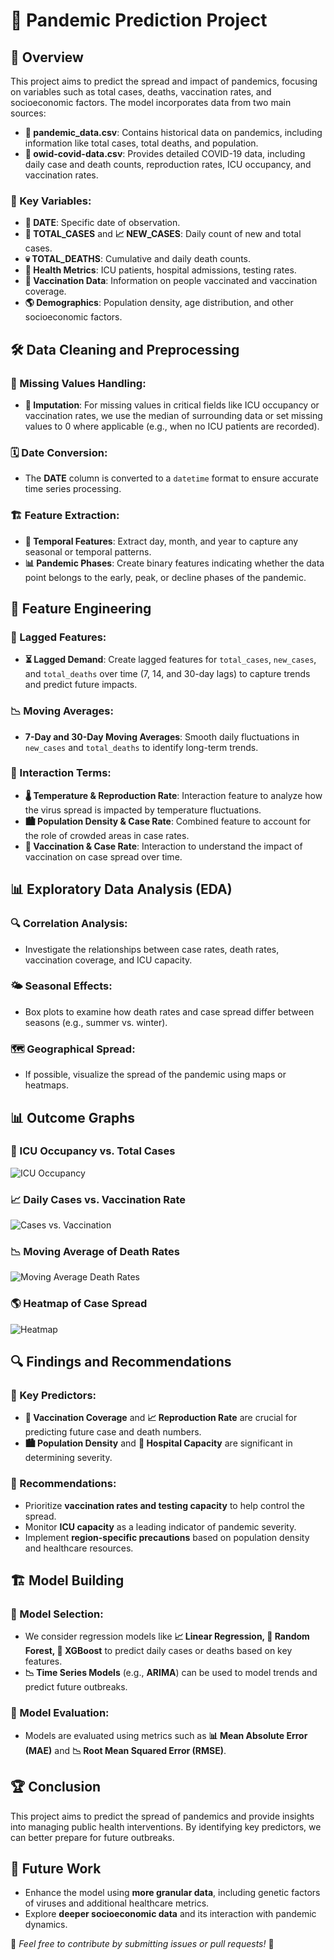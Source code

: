 # 🚀 Pandemic Prediction Project



## 📌 Overview
This project aims to predict the spread and impact of pandemics, focusing on variables such as total cases, deaths, vaccination rates, and socioeconomic factors. The model incorporates data from two main sources:

- **📁 pandemic_data.csv**: Contains historical data on pandemics, including information like total cases, total deaths, and population.
- **📁 owid-covid-data.csv**: Provides detailed COVID-19 data, including daily case and death counts, reproduction rates, ICU occupancy, and vaccination rates.

### 🔑 Key Variables:
- **📅 DATE**: Specific date of observation.
- **🦠 TOTAL_CASES** and **📈 NEW_CASES**: Daily count of new and total cases.
- **💀 TOTAL_DEATHS**: Cumulative and daily death counts.
- **🏥 Health Metrics**: ICU patients, hospital admissions, testing rates.
- **💉 Vaccination Data**: Information on people vaccinated and vaccination coverage.
- **🌎 Demographics**: Population density, age distribution, and other socioeconomic factors.

## 🛠 Data Cleaning and Preprocessing

### 🔄 Missing Values Handling:
- **📌 Imputation**: For missing values in critical fields like ICU occupancy or vaccination rates, we use the median of surrounding data or set missing values to 0 where applicable (e.g., when no ICU patients are recorded).
  
### 🗓 Date Conversion:
- The **DATE** column is converted to a `datetime` format to ensure accurate time series processing.

### 🏗 Feature Extraction:
- **📅 Temporal Features**: Extract day, month, and year to capture any seasonal or temporal patterns.
- **📊 Pandemic Phases**: Create binary features indicating whether the data point belongs to the early, peak, or decline phases of the pandemic.

## 🔬 Feature Engineering

### 🔁 Lagged Features:
- **⏳ Lagged Demand**: Create lagged features for `total_cases`, `new_cases`, and `total_deaths` over time (7, 14, and 30-day lags) to capture trends and predict future impacts.

### 📉 Moving Averages:
- **7-Day and 30-Day Moving Averages**: Smooth daily fluctuations in `new_cases` and `total_deaths` to identify long-term trends.

### 🔗 Interaction Terms:
- **🌡 Temperature & Reproduction Rate**: Interaction feature to analyze how the virus spread is impacted by temperature fluctuations.
- **🏙 Population Density & Case Rate**: Combined feature to account for the role of crowded areas in case rates.
- **💉 Vaccination & Case Rate**: Interaction to understand the impact of vaccination on case spread over time.

## 📊 Exploratory Data Analysis (EDA)

### 🔍 Correlation Analysis:
- Investigate the relationships between case rates, death rates, vaccination coverage, and ICU capacity.

### 🌤 Seasonal Effects:
- Box plots to examine how death rates and case spread differ between seasons (e.g., summer vs. winter).

### 🗺 Geographical Spread:
- If possible, visualize the spread of the pandemic using maps or heatmaps.

## 📊 Outcome Graphs
### 🏥 ICU Occupancy vs. Total Cases
![ICU Occupancy](1.png)

### 📈 Daily Cases vs. Vaccination Rate
![Cases vs. Vaccination](2.png)

### 📉 Moving Average of Death Rates
![Moving Average Death Rates](3.png)

### 🌎 Heatmap of Case Spread
![Heatmap](4.png)

## 🔍 Findings and Recommendations

### 📌 Key Predictors:
- **💉 Vaccination Coverage** and **📈 Reproduction Rate** are crucial for predicting future case and death numbers.
- **🏙 Population Density** and **🏥 Hospital Capacity** are significant in determining severity.

### 📢 Recommendations:
- Prioritize **vaccination rates and testing capacity** to help control the spread.
- Monitor **ICU capacity** as a leading indicator of pandemic severity.
- Implement **region-specific precautions** based on population density and healthcare resources.

## 🏗 Model Building

### 🤖 Model Selection:
- We consider regression models like **📈 Linear Regression, 🌳 Random Forest, 🚀 XGBoost** to predict daily cases or deaths based on key features.
- **📉 Time Series Models** (e.g., **ARIMA**) can be used to model trends and predict future outbreaks.

### 📏 Model Evaluation:
- Models are evaluated using metrics such as **📊 Mean Absolute Error (MAE)** and **📉 Root Mean Squared Error (RMSE)**.

## 🏆 Conclusion
This project aims to predict the spread of pandemics and provide insights into managing public health interventions. By identifying key predictors, we can better prepare for future outbreaks.

## 🔮 Future Work
- Enhance the model using **more granular data**, including genetic factors of viruses and additional healthcare metrics.
- Explore **deeper socioeconomic data** and its interaction with pandemic dynamics.

📌 _Feel free to contribute by submitting issues or pull requests!_ 🙌
